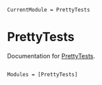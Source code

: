 ```@meta
CurrentModule = PrettyTests
```

# PrettyTests

Documentation for [PrettyTests](https://github.com/tpapalex/PrettyTests.jl).

```@index
```

```@autodocs
Modules = [PrettyTests]
```
